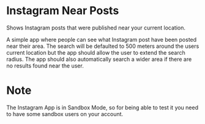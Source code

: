 # Instagram Near Posts
Shows Instagram posts that were published near your current location.

A simple app where people can see what Instagram post have been posted near their area.
The search will be defaulted to 500 meters around the users current location but the app should allow the user to extend the search radius. The app should also automatically search a wider area if there are no results found near the user.

# Note

The Instagram App is in Sandbox Mode, so for being able to test it you need to have some sandbox users on your account.
